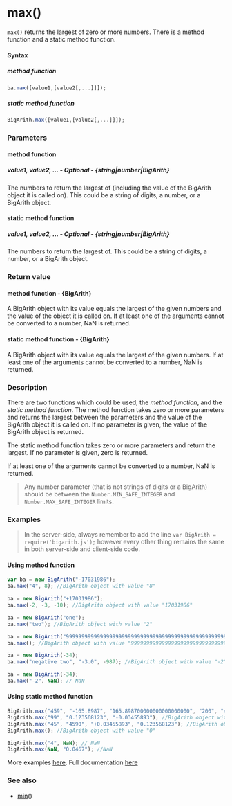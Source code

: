 # max()
<code>max()</code> returns the largest of zero or more numbers. There is a method function and a static method function.

#### Syntax
##### method function
```javascript
ba.max([value1,[value2[,...]]]);
```

##### static method function
```javascript
BigArith.max([value1,[value2[,...]]]);
```
 
### Parameters
#### method function
##### value1, value2, ... - Optional - {string|number|BigArith}
The numbers to return the largest of (including the value of the BigArith object it is called on). This could be a string of digits, a number, or a BigArith object.

#### static method function
##### value1, value2, ... - Optional - {string|number|BigArith}
The numbers to return the largest of. This could be a string of digits, a number, or a BigArith object.

### Return value
#### method function - {BigArith}
A BigArith object with its value equals the largest of the given numbers and the value of the object it is called on. If at least one of the arguments cannot be converted to a number, NaN is returned.

#### static method function - {BigArith}
A BigArith object with its value equals the largest of the given numbers. If at least one of the arguments cannot be converted to a number, NaN is returned.

### Description
There are two functions which could be used, the *method function*, and the *static method function*. The method function takes zero or more parameters and returns the largest between the parameters and the value of the BigArith object it is called on. If no parameter is given, the value of the BigArith object is returned.

The static method function takes zero or more parameters and return the largest. If no parameter is given, zero is returned.

If at least one of the arguments cannot be converted to a number, NaN is returned.

> Any number parameter (that is not strings of digits or a BigArith) should be between the <code>Number.MIN_SAFE_INTEGER</code> and <code>Number.MAX_SAFE_INTEGER</code> limits.

### Examples

> In the server-side, always remember to add the line `var BigArith = require('bigarith.js');` however every other thing remains the same in both server-side and client-side code.

#### Using method function

```javascript
var ba = new BigArith("-17031986");
ba.max("4", 8); //BigArith object with value "8"

ba = new BigArith("+17031986");
ba.max(-2, -3, -10); //BigArith object with value "17031986"

ba = new BigArith("one");
ba.max("two"); //BigArith object with value "2"

ba = new BigArith("999999999999999999999999999999999999999999999999999999999999999999999999999999999999999999999999");
ba.max(); //BigArith object with value "999999999999999999999999999999999999999999999999999999999999999999999999999999999999999999999999"

ba = new BigArith(-34);
ba.max("negative two", "-3.0", -987); //BigArith object with value "-2"

ba = new BigArith(-34);
ba.max("-2", NaN); // NaN
```

#### Using static method function
```javascript
BigArith.max("459", "-165.8987", "165.898700000000000000000", "200", "467"); //BigArith object with value "467"
BigArith.max("99", "0.123568123", "-0.03455893"); //BigArith object with value "99"
BigArith.max("45", "4590", "+0.03455893", "0.123568123"); //BigArith object with value "4590"
BigArith.max(); //BigArith object with value "0"

BigArith.max("4", NaN); // NaN
BigArith.max(NaN, "0.0467"); //NaN
```

More examples [here](https://github.com/osofem/bigarith.js/tree/master/examples/). Full documentation [here](https://github.com/osofem/bigarith.js/tree/master/documentation)

### See also
* [min()](https://osofem.github.io/bigarith.js/documentation/min.html)